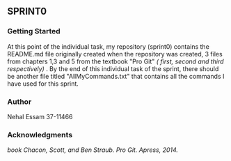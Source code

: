## SPRINT0

### Getting Started

At this point of the individual task, my repository (sprint0) contains the README.md file originally created when the repository was created, 3 files from chapters 1,3 and 5 from the textbook "Pro Git"  _( first, second and third respectively)_ .
By the end of this individual task of the sprint, there should be another file titled "AllMyCommands.txt" that contains all the commands I have used for this sprint.

### Author

Nehal Essam 37-11466

### Acknowledgments

_book Chacon, Scott, and Ben Straub. Pro Git. Apress, 2014._
